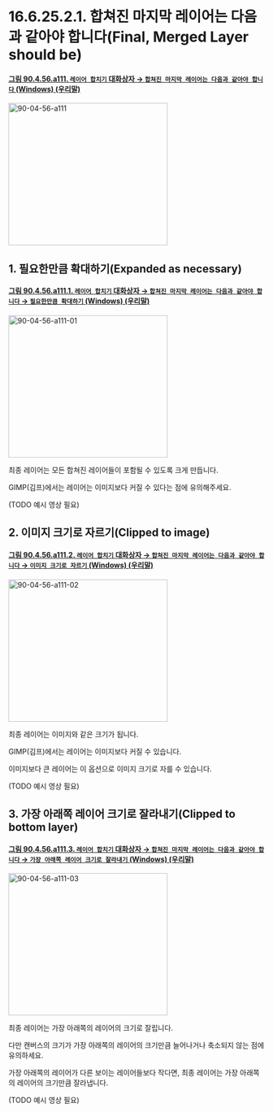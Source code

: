 # 16.6.25.2.1. 합쳐진 마지막 레이어는 다음과 같아야 합니다(Final, Merged Layer should be)

<a id="90-04-56-a111"></a>

#### [그림 90.4.56.a111. `레이어 합치기` 대화상자 → `합쳐진 마지막 레이어는 다음과 같아야 합니다` (Windows) (우리말)](./90-04-0056-merge_layers.md#90-04-56-a111)
<img width="313" height="280" alt="90-04-56-a111" src="https://github.com/user-attachments/assets/b847b790-9515-446d-8cf4-15c3a742af5f" />

<a id="16-06-25-02-01-s1"></a>

## 1. 필요한만큼 확대하기(Expanded as necessary)

<a id="90-04-56-a111-01"></a>

#### [그림 90.4.56.a111.1. `레이어 합치기` 대화상자 → `합쳐진 마지막 레이어는 다음과 같아야 합니다` → `필요한만큼 확대하기` (Windows) (우리말)](./90-04-0056-merge_layers.md#90-04-56-a111-01)
<img width="313" height="280" alt="90-04-56-a111-01" src="https://github.com/user-attachments/assets/32dd4f76-05f6-4f07-ab7f-128043d440a0" />

최종 레이어는 모든 합쳐진 레이어들이 포함될 수 있도록 크게 만듭니다.

GIMP(김프)에서는 레이어는 이미지보다 커질 수 있다는 점에 유의해주세요.

(TODO 예시 영상 필요)

<a id="16-06-25-02-01-s2"></a>

## 2. 이미지 크기로 자르기(Clipped to image)

<a id="90-04-56-a111-02"></a>

#### [그림 90.4.56.a111.2. `레이어 합치기` 대화상자 → `합쳐진 마지막 레이어는 다음과 같아야 합니다` → `이미지 크기로 자르기` (Windows) (우리말)](./90-04-0056-merge_layers.md#90-04-56-a111-02)
<img width="313" height="280" alt="90-04-56-a111-02" src="https://github.com/user-attachments/assets/baafc362-c106-4657-b82a-3967efcfec2e" />

최종 레이어는 이미지와 같은 크기가 됩니다.

GIMP(김프)에서는 레이어는 이미지보다 커질 수 있습니다.

이미지보다 큰 레이어는 이 옵션으로 이미지 크기로 자를 수 있습니다.

(TODO 예시 영상 필요)

<a id="16-06-25-02-01-s3"></a>

## 3. 가장 아래쪽 레이어 크기로 잘라내기(Clipped to bottom layer)

<a id="90-04-56-a111-03"></a>

#### [그림 90.4.56.a111.3. `레이어 합치기` 대화상자 → `합쳐진 마지막 레이어는 다음과 같아야 합니다` → `가장 아래쪽 레이어 크기로 잘라내기` (Windows) (우리말)](./90-04-0056-merge_layers.md#90-04-56-a111-03)
<img width="313" height="280" alt="90-04-56-a111-03" src="https://github.com/user-attachments/assets/4a911789-6ffa-4a0b-8306-bc045d79af7f" />

최종 레이어는 가장 아래쪽의 레이어의 크기로 잘립니다.

다만 캔버스의 크기가 가장 아래쪽의 레이어의 크기만큼 늘어나거나 축소되지 않는 점에 유의하세요.

가장 아래쪽의 레이어가 다른 보이는 레이어들보다 작다면, 최종 레이어는 가장 아래쪽의 레이어의 크기만큼 잘라냅니다.

(TODO 예시 영상 필요)
